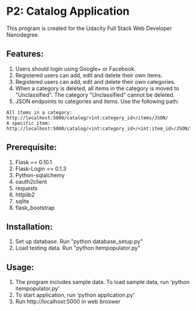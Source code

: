 # P2: Catalog Application

This program is created for the Udacity Full Stack Web Developer Nanodegree.

## Features:
1. Users should login using Google+ or Facebook.
2. Registered users can add, edit and delete their own items.
3. Registered users can add, edit and delete their own categories.
4. When a category is deleted, all items in the category is moved to "Unclassified". The category "Unclassified" cannot be deleted.
5. JSON endpoints to categories and items. Use the following path:
```
All items in a category:
http://localhost:5000/catalog/<int:category_id>/items/JSON/
A specific item:
http://localhost:5000/catalog/<int:category_id>/<int:item_id>/JSON/
```

## Prerequisite:
1. Flask == 0.10.1
2. Flask-Login == 0.1.3
3. Python-sqlalchemy
4. oauth2client
5. requests
6. httplib2
7. sqlite
8. flask_bootstrap


## Installation:
1. Set up database. Run "python database_setup.py"
2. Load testing data. Run "python itempopulator.py"

## Usage:
1. The program includes sample data. To load sample data, run 'python itempopulator.py'
2. To start application, run 'python application.py'
3. Run http://localhost:5000 in web broswer